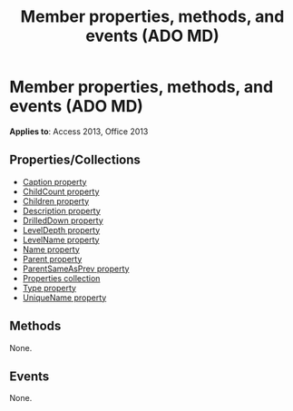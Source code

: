 ﻿---
title: Member properties, methods, and events (ADO MD)
TOCTitle: Properties, Methods, and Events
ms:assetid: 67d28214-2805-010b-eb10-4995fb69506c
ms:mtpsurl: https://msdn.microsoft.com/library/JJ249404(v=office.15)
ms:contentKeyID: 48545371
ms.date: 09/18/2015
mtps_version: v=office.15
---

# Member properties, methods, and events (ADO MD)

**Applies to**: Access 2013, Office 2013

## Properties/Collections

- [Caption property](caption-property-ado-md.md)
- [ChildCount property](childcount-property-ado-md.md)
- [Children property](children-property-ado-md.md)
- [Description property](description-property-ado-md.md)
- [DrilledDown property](drilleddown-property-ado-md.md)
- [LevelDepth property](leveldepth-property-ado-md.md)
- [LevelName property](levelname-property-ado-md.md)
- [Name property](name-property-ado-md.md)
- [Parent property](parent-property-ado-md.md)
- [ParentSameAsPrev property](parentsameasprev-property-ado-md.md)
- [Properties collection](properties-collection-ado.md)
- [Type property](type-property-ado-md.md)
- [UniqueName property](uniquename-property-ado-md.md)


## Methods

None.

## Events

None.

